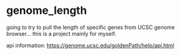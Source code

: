# genome_length

going to try to pull the length of specific genes from UCSC genome browser...
this is a project mainly for myself.

api information: https://genome.ucsc.edu/goldenPath/help/api.html
